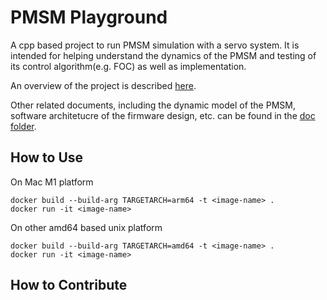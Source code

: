 # PMSM Playground

A cpp based project to run PMSM simulation with a servo system. It is intended for helping understand the dynamics of the PMSM and testing of its control algorithm(e.g. FOC) as well as implementation. 

An overview of the project is described [here](doc/Overview.md).

Other related documents, including the dynamic model of the PMSM, software architetucre of the firmware design, etc. can be found in the [doc folder](doc/).

## How to Use
On Mac M1 platform
```
docker build --build-arg TARGETARCH=arm64 -t <image-name> .
docker run -it <image-name>
```

On other amd64 based unix platform
```
docker build --build-arg TARGETARCH=amd64 -t <image-name> .
docker run -it <image-name>
```

## How to Contribute
